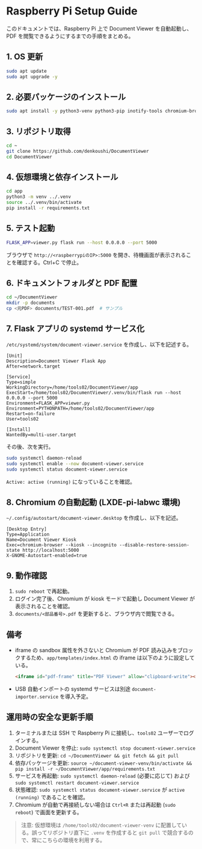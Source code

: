 # Raspberry Pi Setup Guide

このドキュメントでは、Raspberry Pi 上で Document Viewer を自動起動し、PDF を閲覧できるようにするまでの手順をまとめる。

## 1. OS 更新
```bash
sudo apt update
sudo apt upgrade -y
```

## 2. 必要パッケージのインストール
```bash
sudo apt install -y python3-venv python3-pip inotify-tools chromium-browser git
```

## 3. リポジトリ取得
```bash
cd ~
git clone https://github.com/denkoushi/DocumentViewer
cd DocumentViewer
```

## 4. 仮想環境と依存インストール
```bash
cd app
python3 -m venv ../.venv
source ../.venv/bin/activate
pip install -r requirements.txt
```

## 5. テスト起動
```bash
FLASK_APP=viewer.py flask run --host 0.0.0.0 --port 5000
```
ブラウザで `http://<raspberrypiのIP>:5000` を開き、待機画面が表示されることを確認する。Ctrl+C で停止。

## 6. ドキュメントフォルダと PDF 配置
```bash
cd ~/DocumentViewer
mkdir -p documents
cp <元PDF> documents/TEST-001.pdf  # サンプル
```

## 7. Flask アプリの systemd サービス化
`/etc/systemd/system/document-viewer.service` を作成し、以下を記述する。
```
[Unit]
Description=Document Viewer Flask App
After=network.target

[Service]
Type=simple
WorkingDirectory=/home/tools02/DocumentViewer/app
ExecStart=/home/tools02/DocumentViewer/.venv/bin/flask run --host 0.0.0.0 --port 5000
Environment=FLASK_APP=viewer.py
Environment=PYTHONPATH=/home/tools02/DocumentViewer/app
Restart=on-failure
User=tools02

[Install]
WantedBy=multi-user.target
```
その後、次を実行。
```bash
sudo systemctl daemon-reload
sudo systemctl enable --now document-viewer.service
sudo systemctl status document-viewer.service
```
`Active: active (running)` になっていることを確認。

## 8. Chromium の自動起動 (LXDE-pi-labwc 環境)
`~/.config/autostart/document-viewer.desktop` を作成し、以下を記述。
```
[Desktop Entry]
Type=Application
Name=Document Viewer Kiosk
Exec=chromium-browser --kiosk --incognito --disable-restore-session-state http://localhost:5000
X-GNOME-Autostart-enabled=true
```

## 9. 動作確認
1. `sudo reboot` で再起動。
2. ログイン完了後、Chromium が kiosk モードで起動し Document Viewer が表示されることを確認。
3. `documents/<部品番号>.pdf` を更新すると、ブラウザ内で閲覧できる。

## 備考
- iframe の sandbox 属性を外さないと Chromium が PDF 読み込みをブロックするため、`app/templates/index.html` の iframe は以下のように設定している。
  ```html
  <iframe id="pdf-frame" title="PDF Viewer" allow="clipboard-write"></iframe>
  ```
- USB 自動インポートの systemd サービスは別途 `document-importer.service` を導入予定。


## 運用時の安全な更新手順
1. ターミナルまたは SSH で Raspberry Pi に接続し、`tools02` ユーザーでログインする。
2. Document Viewer を停止: `sudo systemctl stop document-viewer.service`
3. リポジトリを更新: `cd ~/DocumentViewer && git fetch && git pull`
4. 依存パッケージを更新: `source ~/document-viewer-venv/bin/activate && pip install -r ~/DocumentViewer/app/requirements.txt`
5. サービスを再起動: `sudo systemctl daemon-reload` (必要に応じて) および `sudo systemctl restart document-viewer.service`
6. 状態確認: `sudo systemctl status document-viewer.service` が `active (running)` であることを確認。
7. Chromium が自動で再接続しない場合は `Ctrl+R` または再起動 (`sudo reboot`) で画面を更新する。

> 注意: 仮想環境は `/home/tools02/document-viewer-venv` に配置している。誤ってリポジトリ直下に `.venv` を作成すると `git pull` で競合するので、常にこちらの環境を利用する。
